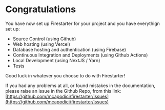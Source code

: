 # Congratulations

You have now set up Firestarter for your project and you have everythign set up:

* Source Control (using Github)
* Web hosting (using Vercel)
* Database hosting and authentication (using Firebase)
* Continuous Integration and Deployments (using Github Actions) 
* Local Development (using NextJS / Yarn)
* Tests

Good luck in whatever you choose to do with Firestarter!

If you had any problems at all, or found mistakes in the documentation, please raise an issue in the Github Repo, from this link: [https://github.com/mcapodici/firestarter/issues](https://github.com/mcapodici/firestarter/issues)
